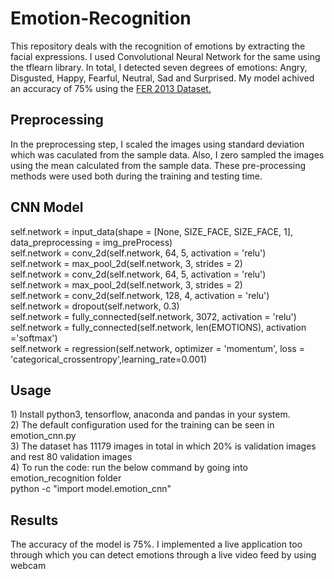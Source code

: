 # Emotion-Recognition
This repository deals with the recognition of emotions by extracting the facial expressions. I used Convolutional Neural Network for the same using the tflearn library. In total, I detected seven degrees of emotions: Angry, Disgusted, Happy, Fearful, Neutral, Sad and Surprised.
My model achived an accuracy of 75% using the <a href="http://www.socsci.ru.nl:8180/RaFD2/RaFD?p=main"> FER 2013 Dataset.</a>

<h2>Preprocessing</h2>
In the preprocessing step, I scaled the images using standard deviation which was caculated from the sample data. Also, I zero sampled the images using the mean calculated from the sample data. These pre-processing methods were used both during the training and testing time.

<h2> CNN Model</h2>

<div>self.network = input_data(shape = [None, SIZE_FACE, SIZE_FACE, 1],
                              data_preprocessing = img_preProcess)</div>
<div>self.network = conv_2d(self.network, 64, 5, activation = 'relu')</div>
<div>self.network = max_pool_2d(self.network, 3, strides = 2)</div>
<div>self.network = conv_2d(self.network, 64, 5, activation = 'relu')</div>
<div>self.network = max_pool_2d(self.network, 3, strides = 2)</div>
<div>self.network = conv_2d(self.network, 128, 4, activation = 'relu')</div>
<div>self.network = dropout(self.network, 0.3)</div>
<div>self.network = fully_connected(self.network, 3072, activation = 'relu')</div>
<div>self.network = fully_connected(self.network, len(EMOTIONS), activation ='softmax')</div>
<div>self.network = regression(self.network,
  optimizer = 'momentum',
  loss = 'categorical_crossentropy',learning_rate=0.001)</div>

<h2>Usage</h2>
<div>1) Install python3, tensorflow, anaconda and pandas in your system.</div>
<div>2) The default configuration used for the training can be seen in emotion_cnn.py</div>
<div>3) The dataset has 11179 images in total in which 20% is validation images and rest 80 validation images</div>
<div>4) To run the code: run the below command by going into emotion_recognition folder</div>
   python -c "import model.emotion_cnn"
<h2>Results</h2>
The accuracy of the model is 75%. I implemented a live application too through which you can detect emotions through a live video feed by using webcam
